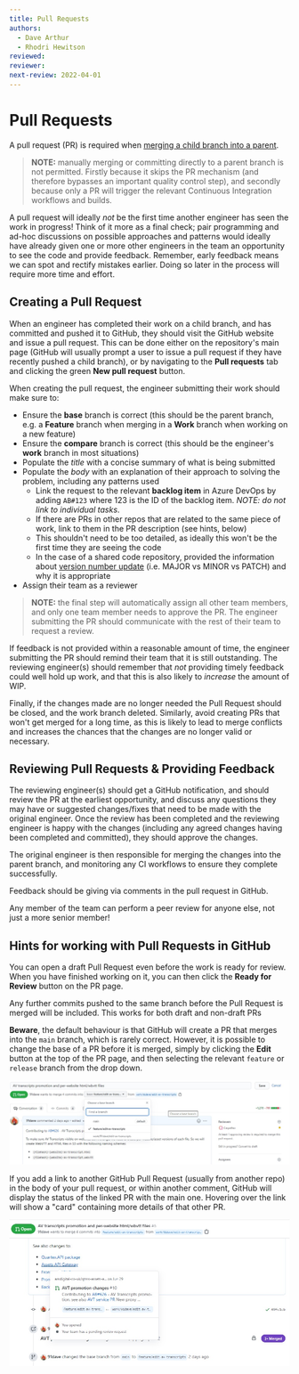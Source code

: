 ```yaml
---
title: Pull Requests
authors: 
  - Dave Arthur
  - Rhodri Hewitson
reviewed: 
reviewer:
next-review: 2022-04-01
---
```


# Pull Requests

A pull request (PR) is required when [merging a child branch into a parent](/6.-Engineering/Source-Control,-Versioning-&-Branching-Strategy). 

> **NOTE:** manually merging or committing directly to a parent branch is not permitted. Firstly because it skips the PR mechanism (and therefore bypasses an important quality control step), and secondly because only a PR will trigger the relevant Continuous Integration workflows and builds.

A pull request will ideally _not_ be the first time another engineer has seen the work in progress! Think of it more as a final check; pair programming and ad-hoc discussions on possible approaches and patterns would ideally have already given one or more other engineers in the team an opportunity to see the code and provide feedback. Remember, early feedback means we can spot and rectify mistakes earlier. Doing so later in the process will require more time and effort.

## Creating a Pull Request

When an engineer has completed their work on a child branch, and has committed and pushed it to GitHub, they should visit the GitHub website and issue a pull request. This can be done either on the repository's main page (GitHub will usually prompt a user to issue a pull request if they have recently pushed a child branch), or by navigating to the **Pull requests** tab and clicking the green **New pull request** button.

When creating the pull request, the engineer submitting their work should make sure to:

- Ensure the **base** branch is correct (this should be the parent branch, e.g. a **Feature** branch when merging in a **Work** branch when working on a new feature)
- Ensure the **compare** branch is correct (this should be the engineer's **work** branch in most situations)
- Populate the _title_ with a concise summary of what is being submitted
- Populate the _body_ with an explanation of their approach to solving the problem, including any patterns used
    - Link the request to the relevant **backlog item** in Azure DevOps by adding `AB#123` where 123 is the ID of the backlog item. _NOTE: do not link to individual tasks_.
    - If there are PRs in other repos that are related to the same piece of work, link to them in the PR description (see hints, below)
    - This shouldn't need to be too detailed, as ideally this won't be the first time they are seeing the code
    - In the case of a shared code repository, provided the information about [version number update](/6.-Engineering/Source-Control,-Versioning-&-Branching-Strategy/Branching-&-Versioning-Shared-Code-Repositories#Versioning) (i.e. MAJOR vs MINOR vs PATCH) and why it is appropriate
- Assign their team as a reviewer

> **NOTE:** the final step will automatically assign all other team members, and only one team member needs to approve the PR. The engineer submitting the PR should communicate with the rest of their team to request a review.

If feedback is not provided within a reasonable amount of time, the engineer submitting the PR should remind their team that it is still outstanding. The reviewing engineer(s) should remember that _not_ providing timely feedback could well hold up work, and that this is also likely to _increase_ the amount of WIP.

Finally, if the changes made are no longer needed the Pull Request should be closed, and the work branch deleted. Similarly, avoid creating PRs that won't get merged for a long time, as this is likely to lead to merge conflicts and increases the chances that the changes are no longer valid or necessary.

## Reviewing Pull Requests & Providing Feedback

The reviewing engineer(s) should get a GitHub notification, and should review the PR at the earliest opportunity, and discuss any questions they may have or suggested changes/fixes that need to be made with the original engineer. Once the review has been completed and the reviewing engineer is happy with the changes (including any agreed changes having been completed and committed), they should approve the changes.

The original engineer is then responsible for merging the changes into the parent branch, and monitoring any CI workflows to ensure they complete successfully.

Feedback should be giving via comments in the pull request in GitHub.

Any member of the team can perform a peer review for anyone else, not just a more senior member!

## Hints for working with Pull Requests in GitHub

You can open a draft Pull Request even before the work is ready for review. When you have finished working on it, you can then click the **Ready for Review** button on the PR page.

Any further commits pushed to the same branch before the Pull Request is merged will be included. This works for both draft and non-draft PRs

**Beware**, the default behaviour is that GitHub will create a PR that merges into the `main` branch, which is rarely correct. However, it is possible to change the base of a PR before it is merged, simply by clicking the **Edit** button at the top of the PR page, and then selecting the relevant `feature` or `release` branch from the drop down.

![Change base of a Pull Request](/images/pull-requests/edit-pr-base.jpg)

If you add a link to another GitHub Pull Request (usually from another repo) in the body of your pull request, or within another comment, GitHub will display the status of the linked PR with the main one. Hovering over the link will show a "card" containing more details of that other PR.

![Add links to other PRs](/images/pull-requests/link-other-prs.jpg)

